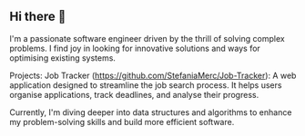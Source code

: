 ## Hi there 👋

I'm a passionate software engineer driven by the thrill of solving complex problems. I find joy in looking for innovative solutions and ways for optimising existing systems.

Projects:
Job Tracker (https://github.com/StefaniaMerc/Job-Tracker): A web application designed to streamline the job search process. It helps users organise applications, track deadlines, and analyse their progress.

Currently, I'm diving deeper into data structures and algorithms to enhance my problem-solving skills and build more efficient software.



